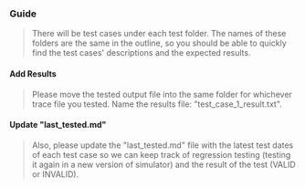 ### Guide
>There will be test cases under each test folder. The names of these folders are the same in the outline, so you should be able to quickly find the test cases' descriptions and the expected results.

#### Add Results
>Please move the tested output file into the same folder for whichever trace file you tested. Name the results file: "test_case_1_result.txt".

#### Update "last_tested.md"
>Also, please update the "last_tested.md" file with the latest test dates of each test case so we can keep track of regression testing (testing it again in a new version of simulator) and the result of the test (VALID or INVALID).